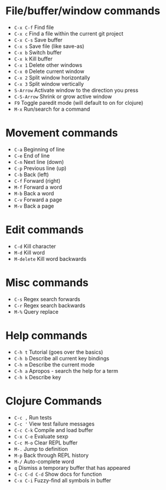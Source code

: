 File/buffer/window commands
===========================
* `C-x C-f`     Find file
* `C-x c`       Find a file within the current git project
* `C-x C-s`     Save buffer
* `C-x s`       Save file (like save-as)
* `C-x b`       Switch buffer
* `C-x k`       Kill buffer
* `C-x 1`       Delete other windows
* `C-x 0`       Delete current window
* `C-x 2`       Split window horizontally
* `C-x 3`       Split window vertically
* `S-Arrow`     Activate window to the direction you press
* `C-S-Arrow`   Shrink or grow active window
* `F9`          Toggle paredit mode (will default to on for clojure)
* `M-x`         Run/search for a command

Movement commands
=================
* `C-a`         Beginning of line
* `C-e`         End of line
* `C-n`         Next line (down)
* `C-p`         Previous line (up)
* `C-b`         Back (left)
* `C-f`         Forward (right)
* `M-f`         Forward a word
* `M-b`         Back a word
* `C-v`         Forward a page
* `M-v`         Back a page

Edit commands
=============
* `C-d`         Kill character
* `M-d`         Kill word
* `M-delete`    Kill word backwards

Misc commands
=============
* `C-s`         Regex search forwards
* `C-r`         Regex search backwards
* `M-%`         Query replace

Help commands
=============
* `C-h t`     Tutorial (goes over the basics)
* `C-h b`     Describe all current key bindings
* `C-h m`     Describe the current mode
* `C-h a`     Apropos - search the help for a term
* `C-h k`     Describe key

Clojure Commands
================
* `C-c ,`          Run tests
* `C-c '`          View test failure messages
* `C-c C-k`        Compile and load buffer
* `C-x C-e`        Evaluate sexp
* `C-c M-o`        Clear REPL buffer
* `M-.`            Jump to definition
* `M-p`            Back through REPL history
* `M-/`            Auto-complete word
* `q`              Dismiss a temporary buffer that has appeared
* `C-c C-d C-d`    Show docs for function
* `C-x C-i`        Fuzzy-find all symbols in buffer
